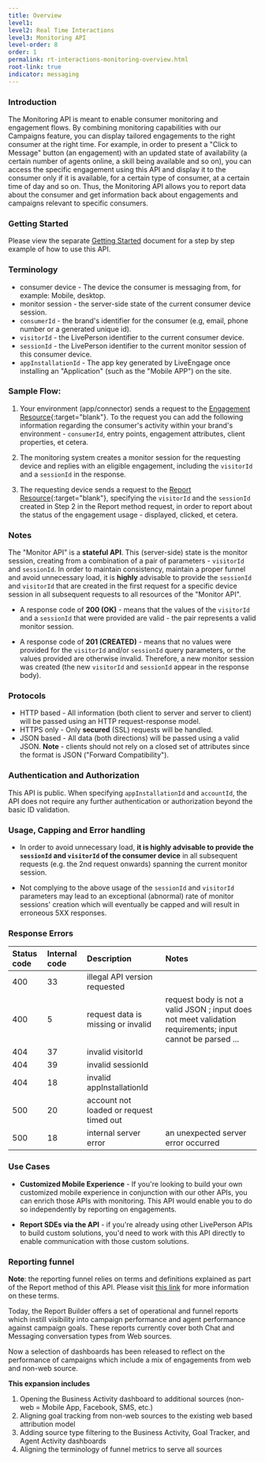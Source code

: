 ```yaml
---
title: Overview
level1: 
level2: Real Time Interactions
level3: Monitoring API
level-order: 8
order: 1
permalink: rt-interactions-monitoring-overview.html
root-link: true
indicator: messaging
---
```


### Introduction

The Monitoring API is meant to enable consumer monitoring and engagement flows. By combining monitoring capabilities with our Campaigns feature, you can display tailored engagements to the right consumer at the right time. For example, in order to present a "Click to Message" button (an engagement) with an updated state of availability (a certain number of agents online, a skill being available and so on), you can access the specific engagement using this API and display it to the consumer only if it is available, for a certain type of consumer, at a certain time of day and so on. Thus, the Monitoring API allows you to report data about the consumer and get information back about engagements and campaigns relevant to specific consumers.

### Getting Started

Please view the separate [Getting Started](rt-interactions-monitoring-getting-started.html) document for a step by step example of how to use this API.

### Terminology

* consumer device - The device the consumer is messaging from, for example: Mobile, desktop.
* monitor session - the server-side state of the current consumer device session.
* `consumerId` - the brand's identifier for the consumer (e.g, email, phone number or a generated unique id).
* `visitorId` - the LivePerson identifier to the current consumer device.
* `sessionId` - the LivePerson identifier to the current monitor session of this consumer device.
* `appInstallationId` - The app key generated by LiveEngage once installing an "Application" (such as the "Mobile APP") on the site.

### Sample Flow:

1. Your environment (app/connector) sends a request to the [Engagement Resource](rt-interactions-monitoring-methods-engagement.html){:target="blank"}. To the request you can add the following information regarding the consumer's activity within your brand's environment -  `consumerId`, entry points, engagement attributes, client properties, et cetera.

2. The monitoring system creates a monitor session for the requesting device and replies with an eligible engagement, including the `visitorId` and a `sessionId` in the response.

3. The requesting device sends a request to the [Report Resource](rt-interactions-report.html){:target="blank"}, specifying the `visitorId` and the `sessionId` created in Step 2 in the Report method request, in order to report about the status of the engagement usage - displayed, clicked, et cetera.

### Notes

The "Monitor API" is a **stateful API**. This (server-side) state is the monitor session, creating from a combination of a pair of parameters - `visitorId` and `sessionId`. In order to maintain consistency, maintain a proper funnel and avoid unnecessary load, it is **highly**  advisable to provide the `sessionId` and `visitorId` that are created in the first request for a specific device session in all subsequent requests to all resources of the "Monitor API".

* A response code of **200 (OK)** - means that the values of the `visitorId` and a `sessionId` that were provided are valid - the pair represents a valid monitor session.

* A response code of **201 (CREATED)** 	- means that no values were provided for the `visitorId` and/or `sessionId` query parameters, or the values provided are otherwise invalid. Therefore, a new monitor session was created (the new `visitorId` and  `sessionId` appear in the response body).

### Protocols

* HTTP based - All information (both client to server and server to client) will be passed using an HTTP request-response model.
* HTTPS only - Only **secured** (SSL) requests will be handled.
* JSON based - All data (both directions) will be passed using a valid JSON. **Note** - clients should not rely on a closed set of attributes since the format is JSON ("Forward Compatibility").

### Authentication and Authorization

This API is public. When specifying `appInstallationId` and `accountId`, the API does not require any further authentication or authorization beyond the basic ID validation.

### Usage, Capping and Error handling

* In order to avoid unnecessary load, **it is highly advisable to provide the `sessionId` and `visitorId` of the consumer device** in all subsequent requests (e.g. the 2nd request onwards) spanning the current monitor session.

* Not complying to the above usage of the `sessionId` and `visitorId` parameters may lead to an exceptional (abnormal) rate of monitor sessions' creation which will eventually be capped and will result in erroneous 5XX responses.

### Response Errors

| Status code | Internal code | Description | Notes |
| :--- | :--- | :--- | :--- |
| 400 | 33 | illegal API version requested | |
| 400 | 5 | request data is missing or invalid | request body is not a valid JSON ; input does not meet validation requirements; input cannot be parsed ... |
| 404 | 37 | invalid visitorId | |
| 404 | 39 | invalid sessionId | |
| 404 | 18 | invalid appInstallationId | |
| 500 | 20 | account not loaded or request timed out | |
| 500 | 18 | internal server error | an unexpected server error occurred |

### Use Cases

* **Customized Mobile Experience** - If you're looking to build your own customized mobile experience in conjunction with our other APIs, you can enrich those APIs with monitoring. This API would enable you to do so independently by reporting on engagements.

* **Report SDEs via the API** - if you're already using other LivePerson APIs to build custom solutions, you'd need to work with this API directly to enable communication with those custom solutions.


### Reporting funnel

**Note**: the reporting funnel relies on terms and definitions explained as part of the Report method of this API. Please visit [this link](rt-interactions-monitoring-methods-report.html) for more information on these terms.

Today, the Report Builder offers a set of operational and funnel reports which instill visibility into campaign performance and agent performance against campaign goals. These reports currently cover both Chat and Messaging conversation types from Web sources.

Now a selection of dashboards has been released to reflect on the performance of campaigns which include a mix of engagements from web and non-web source.

**This expansion includes**

1. Opening the Business Activity dashboard to additional sources (non-web = Mobile App, Facebook, SMS, etc.)
2. Aligning goal tracking from non-web sources to the existing web based attribution model
3. Adding source type filtering to the Business Activity, Goal Tracker, and Agent Activity dashboards
4. Aligning the terminology of funnel metrics to serve all sources
